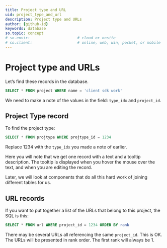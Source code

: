 ```yaml
---
title: Project type and URL
uid: project_type_and_url
description: Project type and URLs
author: {github-id}
keywords: database
so.topic: concept
# so.envir:                     # cloud or onsite
# so.client:                    # online, web, win, pocket, or mobile
---
```


# Project type and URLs

Let’s find these records in the database.

```SQL
SELECT * FROM project WHERE name = 'client sdk work'
```

We need to make a note of the values in the field: `type_idx` and `project_id`.

## Project Type record

To find the project type:

```SQL
SELECT * FROM projtype WHERE projtype_id = 1234
```

Replace 1234 with the `type_idx` you made a note of earlier.

Here you will note that we get one record with a text and a tooltip description. The tooltip is displayed when you hover the mouse over the text, and when you are editing the record.

Later, we will look at components that do all this hard work of joining different tables for us.

## URL records

If you want to put together a list of the URLs that belong to this project, the SQL is this:

```SQL
SELECT * FROM url WHERE project_id = 1234 ORDER BY rank
```

There may be several URLs all referencing the same `project_id`. This is OK. The URLs will be presented in rank order. The first rank will always be 1.
